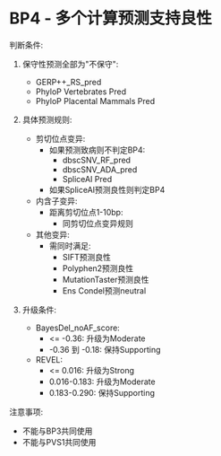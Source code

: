 # BP4 - 多个计算预测支持良性

判断条件:
1. 保守性预测全部为"不保守":
   - GERP++_RS_pred
   - PhyloP Vertebrates Pred
   - PhyloP Placental Mammals Pred

2. 具体预测规则:
   - 剪切位点变异:
     - 如果预测致病则不判定BP4:
       - dbscSNV_RF_pred
       - dbscSNV_ADA_pred
       - SpliceAI Pred
     - 如果SpliceAI预测良性则判定BP4
   - 内含子变异:
     - 距离剪切位点1-10bp:
       - 同剪切位点变异规则
   - 其他变异:
     - 需同时满足:
       - SIFT预测良性
       - Polyphen2预测良性
       - MutationTaster预测良性
       - Ens Condel预测neutral

3. 升级条件:
   - BayesDel_noAF_score:
     - <= -0.36: 升级为Moderate
     - -0.36 到 -0.18: 保持Supporting
   - REVEL:
     - <= 0.016: 升级为Strong
     - 0.016-0.183: 升级为Moderate
     - 0.183-0.290: 保持Supporting

注意事项:
- 不能与BP3共同使用
- 不能与PVS1共同使用 